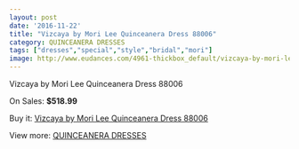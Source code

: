 ```yaml
---
layout: post
date: '2016-11-22'
title: "Vizcaya by Mori Lee Quinceanera Dress 88006"
category: QUINCEANERA DRESSES
tags: ["dresses","special","style","bridal","mori"]
image: http://www.eudances.com/4961-thickbox_default/vizcaya-by-mori-lee-quinceanera-dress-88006.jpg
---
```

Vizcaya by Mori Lee Quinceanera Dress 88006

On Sales: **$518.99**
<a href="https://www.eudances.com/en/quinceanera-dresses/1673-vizcaya-by-mori-lee-quinceanera-dress-88006.html"><amp-img layout="responsive" width="600" height="600" src="//www.eudances.com/4961-thickbox_default/vizcaya-by-mori-lee-quinceanera-dress-88006.jpg" alt="Vizcaya by Mori Lee Quinceanera Dress 88006 0" /></a>
<a href="https://www.eudances.com/en/quinceanera-dresses/1673-vizcaya-by-mori-lee-quinceanera-dress-88006.html"><amp-img layout="responsive" width="600" height="600" src="//www.eudances.com/4962-thickbox_default/vizcaya-by-mori-lee-quinceanera-dress-88006.jpg" alt="Vizcaya by Mori Lee Quinceanera Dress 88006 1" /></a>
<a href="https://www.eudances.com/en/quinceanera-dresses/1673-vizcaya-by-mori-lee-quinceanera-dress-88006.html"><amp-img layout="responsive" width="600" height="600" src="//www.eudances.com/4963-thickbox_default/vizcaya-by-mori-lee-quinceanera-dress-88006.jpg" alt="Vizcaya by Mori Lee Quinceanera Dress 88006 2" /></a>

Buy it: [Vizcaya by Mori Lee Quinceanera Dress 88006](https://www.eudances.com/en/quinceanera-dresses/1673-vizcaya-by-mori-lee-quinceanera-dress-88006.html "Vizcaya by Mori Lee Quinceanera Dress 88006")

View more: [QUINCEANERA DRESSES](https://www.eudances.com/en/17-quinceanera-dresses "QUINCEANERA DRESSES")